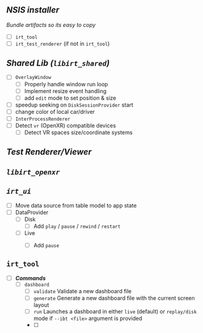 
## ***NSIS installer*** 

_Bundle artifacts so its easy to copy_

- [ ]  `irt_tool`
- [ ]  `irt_test_renderer` (if not in `irt_tool`)

## ***Shared Lib (`libirt_shared`)***

- [ ] `OverlayWindow`
	- [ ] Properly handle window run loop
	- [ ] Implement resize event handling
	- [ ] add `edit` mode to set position & size
- [ ] speedup seeking on `DiskSessionProvider` start
- [ ] change color of local car/driver
- [ ] `InterProcessRenderer`
- [ ] Detect `vr` (OpenXR) compatible devices
	- [ ] Detect VR spaces size/coordinate systems

## ***Test Renderer/Viewer***


## ***`libirt_openxr`***



## ***`irt_ui`***

- [ ] Move data source from table model to app state
- [ ] DataProvider
	- [ ] Disk 
		- [ ] Add `play` / `pause` / `rewind` / `restart` 
	- [ ] Live
		- [ ] Add `pause`


## `irt_tool`

- [ ] ***Commands***
	- [ ] `dashboard`
		- [ ] `validate`
		      Validate a new dashboard file
		- [ ] `generate`
		      Generate a new dashboard file with the current screen layout
		- [ ] `run`
		      Launches a dashboard in either `live` (default) or `replay/disk` mode if `--ibt <file>` argument is provided
		- [ ] 
